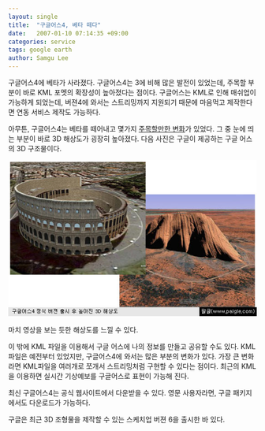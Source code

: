 ```yaml
---
layout: single
title:  "구글어스4, 베타 떼다"
date:   2007-01-10 07:14:35 +09:00
categories: service
tags: google earth
author: Samgu Lee
---
```

구글어스4에 베타가 사라졌다. 구글어스4는 3에 비해 많은 발전이 있었는데, 주목할 부분이 바로 KML 포멧의 확장성이 높아졌다는 점이다. 구글어스는 KML로 인해 매쉬업이 가능하게 되었는데, 버젼4에 와서는 스트리밍까지 지원되기 때문에 마음먹고 제작한다면 연동 서비스 제작도 가능하다.

아무튼, 구글어스4는 베타를 떼어내고 몇가지 [주목할만한 변화](http://earth.google.com/earth4.html)가 있었다. 그 중 눈에 띄는 부분이 바로 3D 해상도가 굉장히 높아졌다. 다음 사진은 구글이 제공하는 구글 어스의 3D 구조물이다.

![구글 어스 정식버젼 후 높아진 3D 구조물 해상도](/assets/high-resolution-in-google-earth4.jpg)

마치 영상을 보는 듯한 해상도를 느낄 수 있다.

이 밖에 KML 파일을 이용해서 구글 어스에 나의 정보를 만들고 공유할 수도 있다. KML파일은 예전부터 있었지만, 구글어스4에 와서는 많은 부분의 변화가 있다. 가장 큰 변화라면 KML파일을 여러개로 쪼개서 스트리밍처럼 구현할 수 있다는 점이다. 최근의 KML을 이용하면 실시간 기상예보를 구글어스로 표현이 가능해 진다.

최신 구글어스4는 공식 웹사이트에서 다운받을 수 있다. 영문 사용자라면, 구글 패키지에서도 다운로드가 가능하다.

구글은 최근 3D 조형물을 제작할 수 있는 스케치업 버젼 6을 출시한 바 있다.
